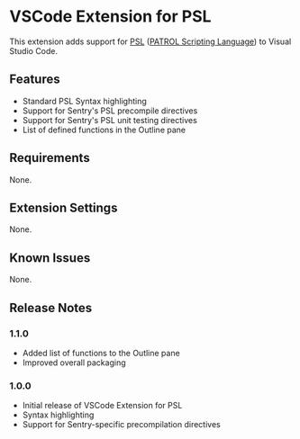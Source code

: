 # VSCode Extension for PSL

This extension adds support for [PSL](https://docs.bmc.com/docs/PATROLAgent/11302/patrol-script-language-overview-and-functions-828956677.html) ([PATROL Scripting Language](https://docs.bmc.com/docs/PATROLAgent/11302/patrol-script-language-overview-and-functions-828956677.html)) to Visual Studio Code.

## Features

* Standard PSL Syntax highlighting
* Support for Sentry's PSL precompile directives
* Support for Sentry's PSL unit testing directives
* List of defined functions in the Outline pane

## Requirements

None.

## Extension Settings

None.

## Known Issues

None.

## Release Notes

### 1.1.0

- Added list of functions to the Outline pane
- Improved overall packaging

### 1.0.0

* Initial release of VSCode Extension for PSL
* Syntax highlighting
* Support for Sentry-specific precompilation directives



